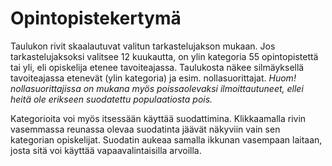 # Opintopistekertymä

Taulukon rivit skaalautuvat valitun tarkastelujakson mukaan. Jos tarkastelujaksoksi valitsee 12 kuukautta, on ylin kategoria 55 opintopistettä tai yli, eli opiskelija etenee tavoiteajassa. Taulukosta näkee silmäyksellä tavoiteajassa etenevät (ylin kategoria) ja esim. nollasuorittajat. *Huom! nollasuorittajissa on mukana myös poissaolevaksi ilmoittautuneet, ellei heitä ole erikseen suodatettu populaatiosta pois.*

Kategorioita voi myös itsessään käyttää suodattimina. Klikkaamalla rivin vasemmassa reunassa olevaa suodatinta jäävät näkyviin vain sen kategorian opiskelijat. Suodatin aukeaa samalla ikkunan vasempaan laitaan, josta sitä voi käyttää vapaavalintaisilla arvoilla.

